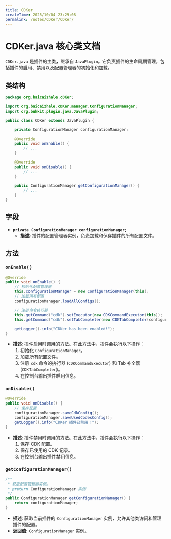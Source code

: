 ```yaml
---
title: CDKer
createTime: 2025/10/04 23:29:08
permalink: /notes/CDKer/CDKer/
---
```

# CDKer.java 核心类文档

`CDKer.java` 是插件的主类，继承自 `JavaPlugin`。它负责插件的生命周期管理，包括插件的启用、禁用以及配置管理器的初始化和加载。

## 类结构

```java
package org.baicaizhale.cDKer;

import org.baicaizhale.cDKer.manager.ConfigurationManager;
import org.bukkit.plugin.java.JavaPlugin;

public class CDKer extends JavaPlugin {

    private ConfigurationManager configurationManager;

    @Override
    public void onEnable() {
        // ...
    }

    @Override
    public void onDisable() {
        // ...
    }

    public ConfigurationManager getConfigurationManager() {
        // ...
    }
}
```

## 字段

*   **`private ConfigurationManager configurationManager;`**
    *   **描述**: 插件的配置管理器实例，负责加载和保存插件的所有配置文件。

## 方法

### `onEnable()`

```java
@Override
public void onEnable() {
    // 初始化配置管理器
    this.configurationManager = new ConfigurationManager(this);
    // 加载所有配置
    configurationManager.loadAllConfigs();

    // 注册命令执行器
    this.getCommand("cdk").setExecutor(new CDKCommandExecutor(this));
    this.getCommand("cdk").setTabCompleter(new CDKTabCompleter(configurationManager));

    getLogger().info("CDKer has been enabled!");
}
```

*   **描述**: 插件启用时调用的方法。在此方法中，插件会执行以下操作：
    1.  初始化 `ConfigurationManager`。
    2.  加载所有配置文件。
    3.  注册 `cdk` 命令的执行器 (`CDKCommandExecutor`) 和 Tab 补全器 (`CDKTabCompleter`)。
    4.  在控制台输出插件启用信息。

### `onDisable()`

```java
@Override
public void onDisable() {
    // 保存配置
    configurationManager.saveCdkConfig();
    configurationManager.saveUsedCodesConfig();
    getLogger().info("CDKer 插件已禁用！");
}
```

*   **描述**: 插件禁用时调用的方法。在此方法中，插件会执行以下操作：
    1.  保存 CDK 配置。
    2.  保存已使用的 CDK 记录。
    3.  在控制台输出插件禁用信息。

### `getConfigurationManager()`

```java
/**
 * 获取配置管理器实例。
 * @return ConfigurationManager 实例
 */
public ConfigurationManager getConfigurationManager() {
    return configurationManager;
}
```

*   **描述**: 获取当前插件的 `ConfigurationManager` 实例，允许其他类访问和管理插件的配置。
*   **返回值**: `ConfigurationManager` 实例。